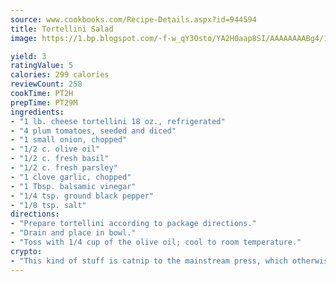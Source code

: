 ```yaml
---
source: www.cookbooks.com/Recipe-Details.aspx?id=944594
title: Tortellini Salad
image: https://1.bp.blogspot.com/-f-w_qY3Osto/YA2H0aap8SI/AAAAAAAABg4/17myAO5s9b8JksYvWDXpYkaDlcY0g6k_gCLcBGAsYHQ/s296/3.png

yield: 3
ratingValue: 5
calories: 299 calories
reviewCount: 258
cookTime: PT2H
prepTime: PT29M
ingredients:
- "1 lb. cheese tortellini 18 oz., refrigerated"
- "4 plum tomatoes, seeded and diced"
- "1 small onion, chopped"
- "1/2 c. olive oil"
- "1/2 c. fresh basil"
- "1/2 c. fresh parsley"
- "1 clove garlic, chopped"
- "1 Tbsp. balsamic vinegar"
- "1/4 tsp. ground black pepper"
- "1/8 tsp. salt"
directions:
- "Prepare tortellini according to package directions."
- "Drain and place in bowl."
- "Toss with 1/4 cup of the olive oil; cool to room temperature."
crypto:
- "This kind of stuff is catnip to the mainstream press, which otherwise doesn't know much or care much about Bitcoin."
---
```

